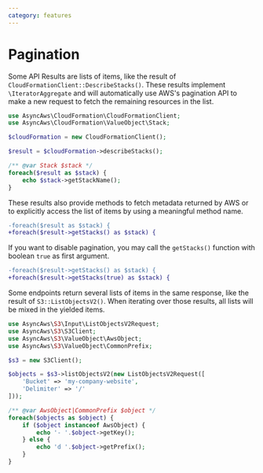 ```yaml
---
category: features
---
```


# Pagination

Some API Results are lists of items, like the result of `CloudFormationClient::DescribeStacks()`.
These results implement `\IteratorAggregate` and will automatically use AWS's pagination
API to make a new request to fetch the remaining resources in the list.

```php
use AsyncAws\CloudFormation\CloudFormationClient;
use AsyncAws\CloudFormation\ValueObject\Stack;

$cloudFormation = new CloudFormationClient();

$result = $cloudFormation->describeStacks();

/** @var Stack $stack */
foreach($result as $stack) {
    echo $stack->getStackName();
}
```

These results also provide methods to fetch metadata returned by AWS or
to explicitly access the list of items by using a meaningful method name.

```diff
-foreach($result as $stack) {
+foreach($result->getStacks() as $stack) {
```

If you want to disable pagination, you may call the `getStacks()` function with
boolean `true` as first argument.

```diff
-foreach($result->getStacks() as $stack) {
+foreach($result->getStacks(true) as $stack) {
```

Some endpoints return several lists of items in the same response, like the
result of `S3::ListObjectsV2()`.
When iterating over those results, all lists will be mixed in the yielded items.

```php
use AsyncAws\S3\Input\ListObjectsV2Request;
use AsyncAws\S3\S3Client;
use AsyncAws\S3\ValueObject\AwsObject;
use AsyncAws\S3\ValueObject\CommonPrefix;

$s3 = new S3Client();

$objects = $s3->listObjectsV2(new ListObjectsV2Request([
    'Bucket' => 'my-company-website',
    'Delimiter' => '/'
]));

/** @var AwsObject|CommonPrefix $object */
foreach($objects as $object) {
    if ($object instanceof AwsObject) {
        echo '- '.$object->getKey();
    } else {
        echo 'd '.$object->getPrefix();
    }
}
```

